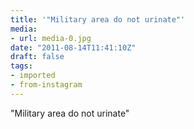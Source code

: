 ```yaml
---
title: '"Military area do not urinate"'
media:
- url: media-0.jpg
date: "2011-08-14T11:41:10Z"
draft: false
tags:
- imported
- from-instagram
---
```

"Military area do not urinate"
